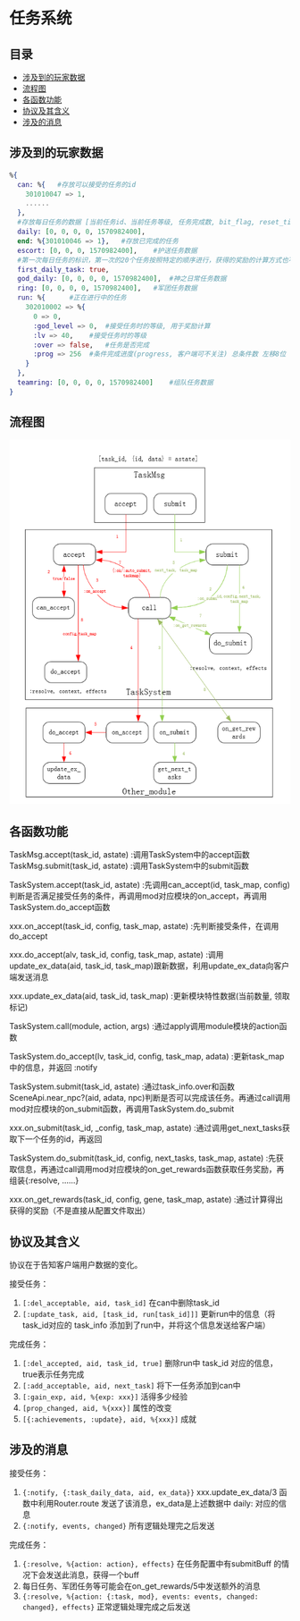 # 任务系统

## 目录
* [涉及到的玩家数据](#涉及到的玩家数据)
* [流程图](#流程图)
* [各函数功能](#各函数功能)
* [协议及其含义](#协议及其含义)
* [涉及的消息](#涉及的消息)

## 涉及到的玩家数据

```elixir
%{
  can: %{   #存放可以接受的任务的id
    301010047 => 1,
    ......
  },
  #存放每日任务的数据 [当前任务id、当前任务等级, 任务完成数, bit_flag, reset_tick]
  daily: [0, 0, 0, 0, 1570982400],  
  end: %{301010046 => 1},   #存放已完成的任务
  escort: [0, 0, 0, 1570982400],    #护送任务数据
  #第一次每日任务的标识，第一次的20个任务按照特定的顺序进行，获得的奖励的计算方式也不同
  first_daily_task: true,   
  god_daily: [0, 0, 0, 0, 1570982400],  #神之日常任务数据
  ring: [0, 0, 0, 0, 1570982400],   #军团任务数据
  run: %{      #正在进行中的任务
    302010002 => %{
      0 => 0,
      :god_level => 0,  #接受任务时的等级, 用于奖励计算
      :lv => 40,    #接受任务时的等级
      :over => false,   #任务是否完成
      :prog => 256  #条件完成进度(progress, 客户端可不关注) 总条件数 左移8位 与 当前完成条件数
    }
  },
  teamring: [0, 0, 0, 0, 1570982400]    #组队任务数据
}
```

## 流程图

![avatar](/res/task_system.png)

## 各函数功能

TaskMsg.accept(task_id, astate) :调用TaskSystem中的accept函数
TaskMsg.submit(task_id, astate) :调用TaskSystem中的submit函数

TaskSystem.accept(task_id, astate) :先调用can_accept(id, task_map, config)判断是否满足接受任务的条件，再调用mod对应模块的on_accept，再调用TaskSystem.do_accept函数

xxx.on_accept(task_id, config, task_map, astate) :先判断接受条件，在调用do_accept

xxx.do_accept(alv, task_id, config, task_map, astate) :调用update_ex_data(aid, task_id, task_map)跟新数据，利用update_ex_data向客户端发送消息

xxx.update_ex_data(aid, task_id, task_map) :更新模块特性数据(当前数量, 领取标记)

TaskSystem.call(module, action, args) :通过apply调用module模块的action函数

TaskSystem.do_accept(lv, task_id, config, task_map, adata) :更新task_map中的信息，并返回 :notify


TaskSystem.submit(task_id, astate) :通过task_info.over和函数SceneApi.near_npc?(aid, adata, npc)判断是否可以完成该任务。再通过call调用mod对应模块的on_submit函数，再调用TaskSystem.do_submit

xxx.on_submit(task_id, _config, task_map, astate) :通过调用get_next_tasks获取下一个任务的id，再返回

TaskSystem.do_submit(task_id, config, next_tasks, task_map, astate) :先获取信息，再通过call调用mod对应模块的on_get_rewards函数获取任务奖励，再组装{:resolve, ......}

xxx.on_get_rewards(task_id, config, gene, task_map, astate) :通过计算得出获得的奖励（不是直接从配置文件取出）


## 协议及其含义
协议在于告知客户端用户数据的变化。

接受任务：
  1. `[:del_acceptable, aid, task_id]` 在can中删除task_id
  2. `[:update_task, aid, [task_id, run[task_id]]]` 更新run中的信息（将task_id对应的 task_info 添加到了run中，并将这个信息发送给客户端）

完成任务：
  1. `[:del_accepted, aid, task_id, true]` 删除run中 task_id 对应的信息，true表示任务完成
  2. `[:add_acceptable, aid, next_task]` 将下一任务添加到can中
  3. `[:gain_exp, aid, %{exp: xxx}]` 活得多少经验
  4. `[prop_changed, aid, %{xxx}]` 属性的改变
  5. `[{:achievements, :update}, aid, %{xxx}]` 成就

## 涉及的消息

接受任务：
  1. `{:notify, {:task_daily_data, aid, ex_data}}` xxx.update_ex_data/3 函数中利用Router.route 发送了该消息，ex_data是上述数据中 daily: 对应的信息
  2. `{:notify, events, changed}` 所有逻辑处理完之后发送

完成任务：
  1. `{:resolve, %{action: action}, effects}` 在任务配置中有submitBuff 的情况下会发送此消息，获得一个buff
  2. 每日任务、军团任务等可能会在on_get_rewards/5中发送额外的消息
  3. `{:resolve, %{action: {:task, mod}, events: events, changed: changed}, effects}` 正常逻辑处理完成之后发送